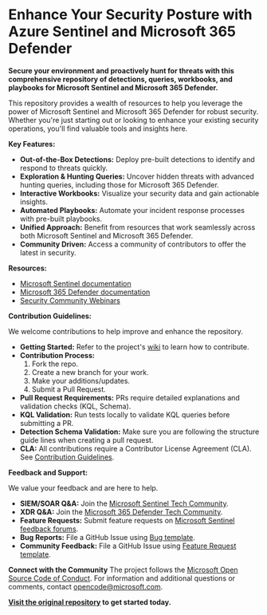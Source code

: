 # Enhance Your Security Posture with Azure Sentinel and Microsoft 365 Defender

**Secure your environment and proactively hunt for threats with this comprehensive repository of detections, queries, workbooks, and playbooks for Microsoft Sentinel and Microsoft 365 Defender.**

This repository provides a wealth of resources to help you leverage the power of Microsoft Sentinel and Microsoft 365 Defender for robust security. Whether you're just starting out or looking to enhance your existing security operations, you'll find valuable tools and insights here.

**Key Features:**

*   **Out-of-the-Box Detections:** Deploy pre-built detections to identify and respond to threats quickly.
*   **Exploration & Hunting Queries:**  Uncover hidden threats with advanced hunting queries, including those for Microsoft 365 Defender.
*   **Interactive Workbooks:** Visualize your security data and gain actionable insights.
*   **Automated Playbooks:** Automate your incident response processes with pre-built playbooks.
*   **Unified Approach:** Benefit from resources that work seamlessly across both Microsoft Sentinel and Microsoft 365 Defender.
*   **Community Driven:** Access a community of contributors to offer the latest in security.

**Resources:**

*   [Microsoft Sentinel documentation](https://go.microsoft.com/fwlink/?linkid=2073774&clcid=0x409)
*   [Microsoft 365 Defender documentation](https://docs.microsoft.com/microsoft-365/security/defender/microsoft-365-defender?view=o365-worldwide)
*   [Security Community Webinars](https://aka.ms/securitywebinars)

**Contribution Guidelines:**

We welcome contributions to help improve and enhance the repository.

*   **Getting Started:** Refer to the project's [wiki](https://aka.ms/threathunters) to learn how to contribute.
*   **Contribution Process:**
    1.  Fork the repo.
    2.  Create a new branch for your work.
    3.  Make your additions/updates.
    4.  Submit a Pull Request.
*   **Pull Request Requirements:**  PRs require detailed explanations and validation checks (KQL, Schema).
*   **KQL Validation:** Run tests locally to validate KQL queries before submitting a PR.
*   **Detection Schema Validation:** Make sure you are following the structure guide lines when creating a pull request.
*   **CLA:**  All contributions require a Contributor License Agreement (CLA). See [Contribution Guidelines](https://github.com/Azure/Azure-Sentinel/blob/master/README.md#contribution-guidelines).

**Feedback and Support:**

We value your feedback and are here to help.

*   **SIEM/SOAR Q&A:** Join the [Microsoft Sentinel Tech Community](https://techcommunity.microsoft.com/t5/microsoft-sentinel/bd-p/MicrosoftSentinel).
*   **XDR Q&A:** Join the [Microsoft 365 Defender Tech Community](https://techcommunity.microsoft.com/t5/microsoft-365-defender/bd-p/MicrosoftThreatProtection).
*   **Feature Requests:** Submit feature requests on [Microsoft Sentinel feedback forums](https://feedback.azure.com/d365community/forum/37638d17-0625-ec11-b6e6-000d3a4f07b8).
*   **Bug Reports:** File a GitHub Issue using [Bug template](https://github.com/Azure/Azure-Sentinel/issues/new?assignees=&labels=&template=bug_report.md&title=).
*   **Community Feedback:** File a GitHub Issue using [Feature Request template](https://github.com/Azure/Azure-Sentinel/issues/new?assignees=&labels=&template=feature_request.md&title=).

**Connect with the Community**
The project follows the [Microsoft Open Source Code of Conduct](https://opensource.microsoft.com/codeofconduct/). For information and additional questions or comments, contact [opencode@microsoft.com](mailto:opencode@microsoft.com).

**[Visit the original repository](https://github.com/Azure/Azure-Sentinel) to get started today.**